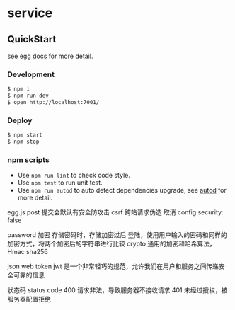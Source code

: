 # service



## QuickStart

<!-- add docs here for user -->

see [egg docs][egg] for more detail.

### Development

```bash
$ npm i
$ npm run dev
$ open http://localhost:7001/
```

### Deploy

```bash
$ npm start
$ npm stop
```

### npm scripts

- Use `npm run lint` to check code style.
- Use `npm test` to run unit test.
- Use `npm run autod` to auto detect dependencies upgrade, see [autod](https://www.npmjs.com/package/autod) for more detail.


[egg]: https://eggjs.org

egg.js post 提交会默认有安全防攻击
csrf 跨站请求伪造
取消 config security: false

password 加密
存储密码时，存储加密过后
登陆，使用用户输入的密码和同样的加密方式，将两个加密后的字符串进行比较
crypto 通用的加密和哈希算法， Hmac sha256

json web token jwt 是一个非常轻巧的规范，允许我们在用户和服务之间传递安全可靠的信息

状态码 status code
400 请求非法，导致服务器不接收请求
401 未经过授权，被服务器配置拒绝
